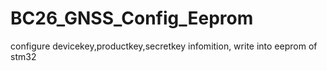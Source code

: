 # BC26_GNSS_Config_Eeprom
 configure devicekey,productkey,secretkey infomition, write into eeprom of stm32
